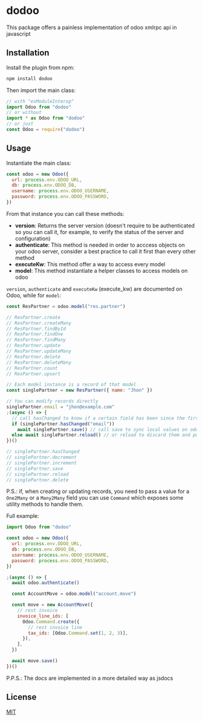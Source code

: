 # dodoo

This package offers a painless implementation of odoo xmlrpc api in javascript

## Installation

Install the plugin from npm:

```sh
npm install dodoo
```

Then import the main class:

```js
// with "esModuleInterop"
import Odoo from "dodoo"
// or without
import * as Odoo from "dodoo"
// or just
const Odoo = require("dodoo")
```

## Usage

Instantiate the main class:

```js
const odoo = new Odoo({
  url: process.env.ODOO_URL,
  db: process.env.ODOO_DB,
  username: process.env.ODOO_USERNAME,
  password: process.env.ODOO_PASSWORD,
})
```

From that instance you can call these methods:

- **version**: Returns the server version (doesn't require to be authenticated so you can call it, for example, to verify the status of the server and configuration)
- **authenticate**: This method is needed in order to acccess objects on your odoo server, consider a best practice to call it first than every other method
- **executeKw**: This method offer a way to access every model
- **model**: This method instantiate a helper classes to access models on odoo

`version`, `authenticate` and `executeKw` (execute_kw) are documented on Odoo, while for `model`:

```js
const ResPartner = odoo.model("res.partner")

// ResPartner.create
// ResPartner.createMany
// ResPartner.findById
// ResPartner.findOne
// ResPartner.findMany
// ResPartner.update
// ResPartner.updateMany
// ResPartner.delete
// ResPartner.deleteMany
// ResPartner.count
// ResPartner.upsert

// Each model instance is a record of that model
const singlePartner = new ResPartner({ name: "Jhon" })

// You can modify records directly
singlePartner.email = "jhon@example.com"
;(async () => {
  // call hasChanged to know if a certain field has been since the first instantiation or the last `save` or `reload` call
  if (singlePartner.hasChanged("email"))
    await singlePartner.save() // call save to sync local values on odoo
  else await singlePartner.reload() // or reload to discard them and pull the latest values from odoo
})()

// singlePartner.hasChanged
// singlePartner.decrement
// singlePartner.increment
// singlePartner.save
// singlePartner.reload
// singlePartner.delete
```

P.S.: if, when creating or updating records, you need to pass a value for a `One2Many` or a `Many2Many` field you can use `Command` which exposes some utility methods to handle them.

Full example:

```js
import Odoo from "dodoo"

const odoo = new Odoo({
  url: process.env.ODOO_URL,
  db: process.env.ODOO_DB,
  username: process.env.ODOO_USERNAME,
  password: process.env.ODOO_PASSWORD,
})

;(async () => {
  await odoo.authenticate()

  const AccountMove = odoo.model("account.move")

  const move = new AccountMove({
    // rest invoice
    invoice_line_ids: [
      Odoo.Command.create({
        // rest invoice line
        tax_ids: [Odoo.Command.set(1, 2, 3)],
      }),
    ],
  })

  await move.save()
})()
```

P.P.S.: The docs are implemented in a more detailed way as jsdocs

## License

[MIT](./LICENSE)

